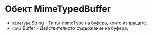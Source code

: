 # Обект MimeTypedBuffer

* `mimeType` String - Типът mimeType на буфера, които изпращате.
* `data` Buffer - Действителното съдържание на буфера.
